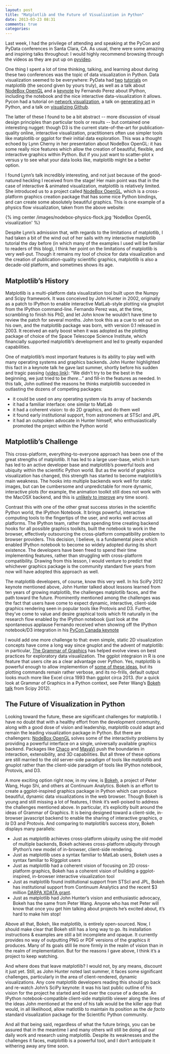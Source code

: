```yaml
---
layout: post
title: "Matplotlib and the Future of Visualization in Python"
date: 2013-03-23 08:31
comments: true
categories: 
---
```

Last week, I had the privilege of attending and speaking at the
PyCon and PyData conferences in Santa Clara, CA.  As usual, there were some
amazing and inspiring talks throughout: I would highly recommend browsing
through the videos as they are put up on
[pyvideo](http://pyvideo.org/category/33/pycon-us-2013).

One thing I spent a lot of time thinking, talking, and learning about
during these two conferences was the topic of data visualization in Python.
Data visualization seemed to be everywhere: PyData had
[two](http://sv2013.pydata.org/abstracts/#11)
[tutorials](http://sv2013.pydata.org/abstracts/#15)
on matplotlib (the second given by yours truly), as well as a talk about
[NodeBox OpenGL](http://sv2013.pydata.org/abstracts/#41) and a
[keynote](http://sv2013.pydata.org/keynotes/#abstract_33) by
Fernando Perez about IPython, including the notebook and the
nice interactive data-visualization it allows. Pycon had a tutorial on
[network visualization](https://us.pycon.org/2013/schedule/presentation/29/),
a talk on [generating art](https://us.pycon.org/2013/schedule/presentation/58/)
in Python, and a talk on
[visualizing Github](https://us.pycon.org/2013/schedule/presentation/108/). 

<!-- more --> 

The latter of these I found to be a bit abstract -- more discussion of visual
design principles than particular tools or results -- but contained one
interesting nugget: though D3 is the current state-of-the-art for
publication-quality online, interactive visualization, practitioners often
use simpler tools like matplotlib or ggplot for their initial data exploration.
This was a thought echoed by Lynn Cherny in her presentation about NodeBox
OpenGL: it has some really nice features which allow the creation of beautiful,
flexible, and interactive graphics within Python.  But if you just want to
scatter-plot x versus y to see what your data looks like, matplotlib might
be a better option.

I found Lynn’s talk incredibly interesting, and not just because of the
good-natured heckling I received from the stage!  Her main point was that
in the case of interactive & animated visualization, matplotlib is relatively
limited.  She introduced us to a project called
[NodeBox OpenGL](http://www.cityinabottle.org/nodebox/), which is a
cross-platform graphics creation package that has some nice Python bindings,
and can create some absolutely beautiful graphics.  This is one example of a
physics flow visualization, taken from the above website:

{% img center /images/nodebox-physics-flock.jpg 'NodeBox OpenGL visualization' %}

Despite Lynn’s admission that, with regards to the limitations of matplotlib,
I had taken a bit of the wind out of her sails with my interactive matplotlib
tutorial the day before (in which many of the examples I used will be familiar
to readers of this blog), I think her point on the limitations of matplotlib
is very well-put.  Though it remains my tool of choice for data visualization
and the creation of publication-quality scientific graphics, matplotlib is
also a decade-old platform, and sometimes shows its age.

## Matplotlib’s History ##

Matplotlib is a multi-platform data visualization tool built upon the Numpy
and Scipy framework.  It was conceived by John Hunter in 2002, originally as
a patch to IPython to enable interactive MatLab-style plotting via gnuplot
from the IPython command-line.  Fernando Perez was, at the time, scrambling
to finish his PhD, and let John know he wouldn’t have time to review the patch
for several months.  John took this as a cue to set out on his own, and the
matplotlib package was born, with version 0.1 released in 2003.  It received
an early boost when it was adopted as the plotting package of choice of the
Space Telescope Science Institute, which financially supported matplotlib’s
development and led to greatly expanded capabilities.

One of matplotlib’s most important features is its ability to play well with
many operating systems and graphics backends. John Hunter highlighted this
fact in a keynote talk he gave last summer, shortly before his sudden and
tragic passing ([video link](http://pyvideo.org/video/1192/matplotlib-lessons-from-middle-age-or-how-you)):
“We didn’t try to be the best in the beginning, we just tried to be *there*...”
and fill-in the features as needed.  In this talk, John outlined the reasons
he thinks matplotlib succeeded in outlasting the dozens of competing packages:

- it could be used on any operating system via its array of backends
- it had a familiar interface: one similar to MatLab
- it had a coherent vision: to do 2D graphics, and do them well
- it found early institutional support, from astronomers at STScI and JPL
- it had an outspoken advocate in Hunter himself, who enthusiastically
  promoted the project within the Python world

## Matplotlib’s Challenge ##

This cross-platform, everything-to-everyone approach has been one of the great
strengths of matplotlib.  It has led to a large user-base, which in turn
has led to an active developer base and matplotlib’s powerful tools and
ubiquity within the scientific Python world.  But as the
world of graphics visualization has changed, this strength has started to
become matplotlib’s main weakness.  The hooks into multiple backends work
well for static images, but can be cumbersome and unpredictable for more
dynamic, interactive plots (for example, the animation toolkit still does
not work with the MacOSX backend, and this is
[unlikely to improve](https://github.com/matplotlib/matplotlib/issues/531)
any time soon).

Contrast this with one of the other great success stories in the scientific
Python world, the IPython Notebook.  It brings powerful, interactive computing
tools to the fingertips of the user, and works well across all platforms.
The IPython team, rather than spending time creating backend hooks for all
possible graphics toolkits, built the notebook to work in the browser,
effectively outsourcing the cross-platform compatibility problem to browser
providers.  This decision, I believe, is a fundamental piece which enabled
IPython notebook to become so widely adopted during its short existence.
The developers have been freed to spend their time implementing features,
rather than struggling with cross-platform compatibility.  Drawing from this
lesson, I would venture to predict that whichever graphics package is the
community standard five years from now will have adopted this approach as well.

The matplotlib developers, of course, know this very well.  In his SciPy 2012
keynote mentioned above, John Hunter talked about lessons learned from ten
years of growing matplotlib, the challenges matplotlib faces, and the path
toward the future.  Prominently mentioned among the challenges was the fact
that users have come to expect dynamic, interactive, client-side graphics
rendering seen in popular tools like Protovis and D3.  Further, they’ve come
to value and desire graphical tools which fit naturally in the research flow
enabled by the IPython notebook (just look at the spontaneous applause Fernando
received when showing off the IPython notebook/D3 integration in his
[PyCon Canada keynote](http://www.youtube.com/watch?feature=player_embedded&v=F4rFuIb1Ie4)

I would add one more challenge to that: even simple, static 2D visualization
concepts have come a long way since gnuplot and the advent of matplotlib:
in particular,
[The Grammar of Graphics](http://www.amazon.com/Grammar-Graphics-Statistics-Computing/dp/0387245448)
has helped evolve views on best practices for exploratory data visualization.
The ggplot integraion in R is one feature that users cite as a clear advantage
over Python.  Yes, matplotlib is powerful enough to allow implemention of
[some of these ideas](http://messymind.net/2012/07/making-matplotlib-look-like-ggplot/),
but its plotting commands remain rather verbose, and its no-frills, default
output looks much more like Excel circa 1993 than ggplot circa 2013. 
(for a quick look at Grammar of Graphics in a Python context, see Peter Wang’s
[Bokeh talk](http://pyvideo.org/video/1224/bokeh-an-extensible-implementation-of-the-gramma) from Scipy 2012).

## The Future of Visualization in Python ##

Looking toward the future, these are significant challenges for matplotlib.
I have no doubt that with a healthy effort from the development community,
along with a good dose of vision and leadership, matplotlib could adapt and
remain the leading visualization package in Python.  But there are challengers:
[NodeBox OpenGL](http://www.cityinabottle.org/nodebox/) solves some of the
interactivity problems by providing a powerful interface on a single,
universally available graphics backend.
Packages like [Chaco](http://code.enthought.com/chaco/) and
[MayaVi](http://code.enthought.com/projects/mayavi/) push the boundaries in
interaction, extensibility, and 3D capabilities. But all three of these
options are still married to the old server-side paradigm of tools like
matplotlib and gnuplot rather than the client-side paradigm of tools like
IPython notebook, Protovis, and D3.

A more exciting option right now, in my view, is
[Bokeh](https://github.com/continuumio/bokeh), a project of Peter Wang,
Hugo Shi, and others at Continuum Analytics.  Bokeh is an effort to create
a ggplot-inspired graphics package in Python which can produce beautiful,
dynamic data visualizations in the web browser.  Though Bokeh is young and
still missing a lot of features, I think it’s well-poised to address the
challenges mentioned above.  In particular, it’s explicitly built around the
ideas of Grammar of Graphics.  It is being designed toward a client-side,
in-browser javascript backend to enable the sharing of interactive graphics,
*a la* D3 and Protovis.  And comparing to matplotlib’s success story, Bokeh
displays many parallels:

- Just as matplotlib achieves cross-platform ubiquity using the old model of
  multiple backends, Bokeh achieves cross-platform ubiquity through IPython’s
  new model of in-browser, client-side rendering.
- Just as matplotlib uses a syntax familiar to MatLab users, Bokeh uses a
  syntax familiar to R/ggplot users
- Just as matplotlib had a coherent vision of focusing on 2D cross-platform
  graphics, Bokeh has a coherent vision of building a ggplot-inspired,
  in-browser interactive visualization tool
- Just as matplotlib found institutional support from STScI and JPL, Bokeh
  has institutional support from Continuum Analytics and the recent $3 million
  [DARPA XDATA grant](http://continuum.io/press/continuum-receives-darpa-xdata-funding).
- Just as matplotlib had John Hunter’s vision and enthusiastic advocacy,
  Bokeh has the same from Peter Wang.  Anyone who has met Peter will know
  that once you get him talking about projects he’s excited about, it’s hard
  to make him stop!

Above all that, Bokeh, like matplotlib, is entirely open-sourced.  Now, I
should make clear that Bokeh still has a long way to go.  Its installation
instructions & examples are still a bit incomplete and opaque.  It currently
provides no way of outputting PNG or PDF versions of the graphics it produces.
Many of its goals still lie more firmly in the realm of vision than in the
realm of implementation. But for the reasons I gave above, I think it’s
a project to keep watching.

And where does that leave matplotlib?  I would not, by any means, discount
it just yet.
Still, as John Hunter noted last summer, it faces some significant challenges,
particularly in the area of client-rendered, dynamic visualizations.  Any
core matplotlib developers reading this should go back and re-watch John’s
SciPy keynote: it was his last public outline of his vision for the project
he started and led over the course of a decade.  An IPython
notebook-compatible client-side matplotlib viewer along the lines of the
ideas John mentioned at the end of his talk would be the killer app
that would, in all likelihood, allow matlotlib to maintain its position
as the *de facto*
standard visualization package for the Scientific Python community.

And all that being said, regardless of what the future brings, you can be
assured that in the meantime I and many others will still be doing all our
daily work and research using matplotlib. Despite its weaknesses and the
challenges it faces, matplotlib is a powerful tool, and I don’t anticipate
it withering away any time soon.
